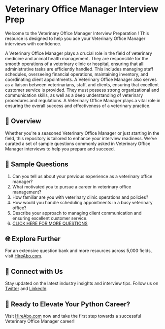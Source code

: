 # Veterinary Office Manager Interview Prep

Welcome to the Veterinary Office Manager Interview Preparation ! This resource is designed to help you ace your Veterinary Office Manager interviews with confidence.

A Veterinary Office Manager plays a crucial role in the field of veterinary medicine and animal health management. They are responsible for the smooth operations of a veterinary clinic or hospital, ensuring that all administrative tasks are efficiently handled. This includes managing staff schedules, overseeing financial operations, maintaining inventory, and coordinating client appointments. A Veterinary Office Manager also serves as a liaison between veterinarians, staff, and clients, ensuring that excellent customer service is provided. They must possess strong organizational and communication skills, as well as a deep understanding of veterinary procedures and regulations. A Veterinary Office Manager plays a vital role in ensuring the overall success and effectiveness of a veterinary practice.

## 🚀 Overview

Whether you're a seasoned Veterinary Office Manager or just starting in the field, this repository is tailored to enhance your interview readiness. We've curated a set of sample questions commonly asked in Veterinary Office Manager interviews to help you prepare and succeed.

## 📝 Sample Questions

1. Can you tell us about your previous experience as a veterinary office manager?
2. What motivated you to pursue a career in veterinary office management?
3. How familiar are you with veterinary clinic operations and policies?
4. How would you handle scheduling appointments in a busy veterinary office?
5. Describe your approach to managing client communication and ensuring excellent customer service.
6. [CLICK HERE FOR MORE QUESTIONS](https://hireabo.com/job/24_3_16/Veterinary%20Office%20Manager)

## 🌐 Explore Further

For an extensive question bank and more resources across 5,000 fields, visit [HireAbo.com](https://www.hireabo.com).

## 📱 Connect with Us

Stay updated on the latest industry insights and interview tips. Follow us on [Twitter](https://twitter.com/hireabo) and [LinkedIn](https://www.linkedin.com/in/hire-abo-3609972a8/).

## 🚀 Ready to Elevate Your Python Career?

Visit [HireAbo.com](https://www.hireabo.com) now and take the first step towards a successful Veterinary Office Manager career!